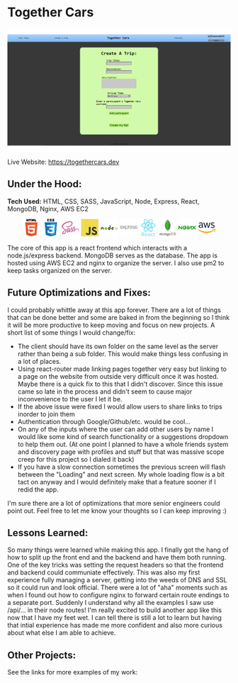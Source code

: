<h1>Together Cars</h1>
<a href="https://togethercars.dev">
  <img align="center" src="https://raw.githubusercontent.com/ajtoussaint/Profile-Images/main/TogetherCars.PNG" />
</a>
<p>Live Website: <a href="https://togethercars.dev">https://togethercars.dev</a></p>

<h2>Under the Hood:</h2>
<p>
  <b>Tech Used:</b> HTML, CSS, SASS, JavaScript, Node, Express, React, MongoDB, Nginx, AWS EC2
 <p align="center">
   <img src="https://raw.githubusercontent.com/devicons/devicon/master/icons/html5/html5-original-wordmark.svg" alt="html5" width="40" height="40"/>
   <img src="https://raw.githubusercontent.com/devicons/devicon/master/icons/css3/css3-original-wordmark.svg" alt="css3" width="40" height="40"/> 
   <img src="https://raw.githubusercontent.com/devicons/devicon/master/icons/sass/sass-original.svg" alt="sass" width="40" height="40"/>
   <img src="https://raw.githubusercontent.com/devicons/devicon/master/icons/javascript/javascript-original.svg" alt="javascript" width="40" height="40"/>
   <img src="https://raw.githubusercontent.com/devicons/devicon/master/icons/nodejs/nodejs-original-wordmark.svg" alt="nodejs" width="40" height="40"/>
 <img src="https://raw.githubusercontent.com/devicons/devicon/master/icons/express/express-original-wordmark.svg" alt="express" width="40" height="40"/>
   <img src="https://raw.githubusercontent.com/devicons/devicon/master/icons/react/react-original-wordmark.svg" alt="react" width="40" height="40"/>
   <img src="https://raw.githubusercontent.com/devicons/devicon/master/icons/mongodb/mongodb-original-wordmark.svg" alt="mongodb" width="40" height="40"/>
   <img src="https://raw.githubusercontent.com/devicons/devicon/master/icons/nginx/nginx-original.svg" alt="nginx" width="40" height="40"/>
   <img src="https://raw.githubusercontent.com/devicons/devicon/master/icons/amazonwebservices/amazonwebservices-original-wordmark.svg" alt="aws" width="40" height="40"/>
 </p>
 <p>
  The core of this app is a react frontend which interacts with a node.js/express backend. MongoDB serves as the database. The app is hosted using AWS EC2 and nginx to organize the server. I also use pm2 to keep tasks organized on the server. 
 </p>
 
</p>

<h2>Future Optimizations and Fixes:</h2>
<p>
  I could probably whittle away at this app forever. There are a lot of things that can be done better and some are baked in from the beginning so I think it will be more productive to keep moving and focus on new projects. A short list of some things I would change/fix:
  <ul>
    <li>The client should have its own folder on the same level as the server rather than being a sub folder. This would make things less confusing in a lot of places.</li>
    <li>Using react-router made linking pages together very easy but linking to a page on the website from outside very difficult once it was hosted. Maybe there is a quick fix to this that I didn't discover. Since this issue came so late in the process and didn't seem to cause major inconvenience to the user I let it be.</li>
    <li>If the above issue were fixed I would allow users to share links to trips inorder to join them</li>
    <li>Authentication through Google/Github/etc. would be cool...</li>
    <li>On any of the inputs where the user can add other users by name I would like some kind of search functionality or a suggestions dropdown to help them out. (At one point I planned to have a whole friends system and discovery page with profiles and stuff but that was massive scope creep for this project so I dialed it back)</li>
    <li>If you have a slow connection sometimes the previous screen will flash between the "Loading" and next screen. My whole loading flow is a bit tact on anyway and I would definitely make that a feature sooner if I redid the app.</li>
  </ul>
  
  I'm sure there are a lot of optimizations that more senior engineers could point out. Feel free to let me know your thoughts so I can keep improving :)
</p>

<h2>Lessons Learned:</h2>
<p>So many things were learned while making this app. I finally got the hang of how to split up the front end and the backend and have them both running. One of the key tricks was setting the request headers so that the frontend and backend could communiate effectively. This was also my first experience fully managing a server, getting into the weeds of DNS and SSL so it could run and look official. There were a lot of "aha" moments such as when I found out how to configure nginx to forward certain route endings to a separate port. Suddenly I understand why all the examples I saw use /api/... in their node routes! I'm really excited to build another app like this now that I have my feet wet. I can tell there is still a lot to learn but having that intial experience has made me more confident and also more curious about what else I am able to achieve.
</p>

<h2>Other Projects:</h2>
<p>See the links for more examples of my work:</p>
